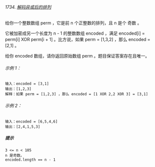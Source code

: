 ###### 1734. [解码异或后的排列](https://leetcode-cn.com/problems/decode-xored-permutation/)

给你一个整数数组 perm ，它是前 n 个正整数的排列，且 n 是个 奇数 。

它被加密成另一个长度为 n - 1 的整数数组 encoded ，满足 encoded[i] = perm[i] XOR perm[i + 1] 。比方说，如果 perm = [1,3,2] ，那么 encoded = [2,1] 。

给你 encoded 数组，请你返回原始数组 perm 。题目保证答案存在且唯一。

###### 示例 1：

```
输入：encoded = [3,1]
输出：[1,2,3]
解释：如果 perm = [1,2,3] ，那么 encoded = [1 XOR 2,2 XOR 3] = [3,1]
```

###### 示例 2：

```
输入：encoded = [6,5,4,6]
输出：[2,4,1,5,3]
```
##### 提示

```
3 <= n < 105
n 是奇数。
encoded.length == n - 1
```


